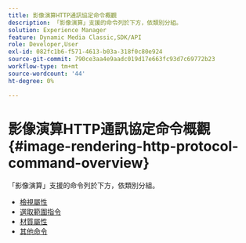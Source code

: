 ```yaml
---
title: 影像演算HTTP通訊協定命令概觀
description: 「影像演算」支援的命令列於下方，依類別分組。
solution: Experience Manager
feature: Dynamic Media Classic,SDK/API
role: Developer,User
exl-id: 082fc1b6-f571-4613-b03a-318f0c80e924
source-git-commit: 790ce3aa4e9aadc019d17e663fc93d7c69772b23
workflow-type: tm+mt
source-wordcount: '44'
ht-degree: 0%

---
```


# 影像演算HTTP通訊協定命令概觀{#image-rendering-http-protocol-command-overview}

「影像演算」支援的命令列於下方，依類別分組。

* [檢視屬性](r-ir-view-attributes.md)
* [選取範圍指令](r-ir-selection-commands.md)
* [材質屬性](r-ir-material-attributes.md)
* [其他命令](r-ir-miscellaneous-commands.md)
